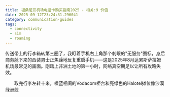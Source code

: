 ```yaml
---
title: 坦桑尼亚机场电话卡购买指南2025 - 相关:9 价值
date: 2025-09-12T23:24:31.296041
category: communication-guides
tags:
  - connectivity
  - sim
  - roaming
---
```


传送带上的行李箱转第三圈了，我盯着手机右上角那个刺眼的"无服务"图标，身后商务舱下来的西装男士正焦躁地反复重启手机——这是2025年8月达累斯萨拉姆机场最常见的画面。刚踏上非洲土地的第一小时，网络真空期足以让所有攻略失效。

　　取完行李左转十米，橙蓝相间的Vodacom柜台和亮绿色的Halotel摊位像沙漠绿洲般